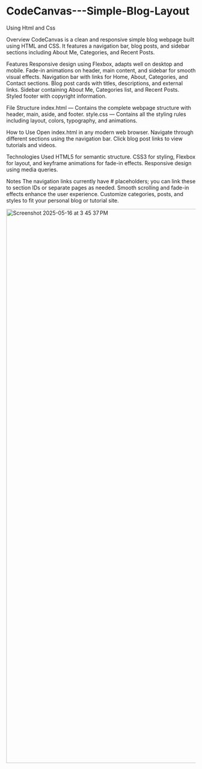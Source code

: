 # CodeCanvas---Simple-Blog-Layout
Using Html and Css


Overview
CodeCanvas is a clean and responsive simple blog webpage built using HTML and CSS. It features a navigation bar, blog posts, and sidebar sections including About Me, Categories, and Recent Posts.

Features
Responsive design using Flexbox, adapts well on desktop and mobile.
Fade-in animations on header, main content, and sidebar for smooth visual effects.
Navigation bar with links for Home, About, Categories, and Contact sections.
Blog post cards with titles, descriptions, and external links.
Sidebar containing About Me, Categories list, and Recent Posts.
Styled footer with copyright information.

File Structure
index.html — Contains the complete webpage structure with header, main, aside, and footer.
style.css — Contains all the styling rules including layout, colors, typography, and animations.

How to Use
Open index.html in any modern web browser.
Navigate through different sections using the navigation bar.
Click blog post links to view tutorials and videos.

Technologies Used
HTML5 for semantic structure.
CSS3 for styling, Flexbox for layout, and keyframe animations for fade-in effects.
Responsive design using media queries.

Notes
The navigation links currently have # placeholders; you can link these to section IDs or separate pages as needed.
Smooth scrolling and fade-in effects enhance the user experience.
Customize categories, posts, and styles to fit your personal blog or tutorial site.

<img width="1470" alt="Screenshot 2025-05-16 at 3 45 37 PM" src="https://github.com/user-attachments/assets/f89e5844-9b0e-4450-85c9-375640dfcbeb" />

